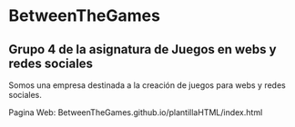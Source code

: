 # BetweenTheGames
## Grupo 4 de la asignatura de Juegos en webs y redes sociales

Somos una empresa destinada a la creación de juegos para webs y redes sociales.

Pagina Web: BetweenTheGames.github.io/plantillaHTML/index.html
    
    
